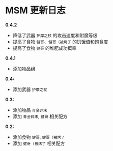 # MSM 更新日志
**0.4.2**
- 降低了武器 `护摩之杖` 的攻击速度和附魔等级
- 提高了食物 `健哥`、`健哥（被烤了` 的饥饿值和饱食度
- 提高了食物 `健哥` 的堆肥成功概率

**0.4.1**
- 添加物品组

**0.4:**
- 添加武器 `护摩之杖`

**0.3:**
- 添加物品 `青金碎末`
- 添加 `青金碎末`, `健哥` 相关配方

**0.2:**
- 添加食物 `健哥`, `健哥（被烤了`
- 添加 `健哥（被烤了` 相关配方